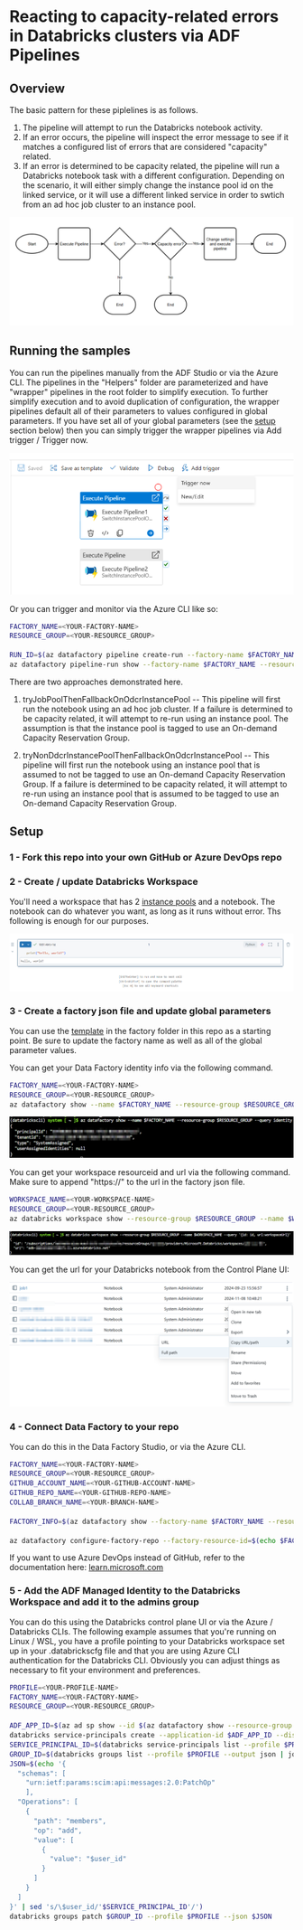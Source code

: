 # Reacting to capacity-related errors in Databricks clusters via ADF Pipelines

## Overview

The basic pattern for these piplelines is as follows.

1. The pipeline will attempt to run the Databricks notebook activity.
2. If an error occurs, the pipeline will inspect the error message to see if it matches a configured list of errors that are considered "capacity" related.
3. If an error is determined to be capacity related, the pipeline will run a Databricks notebook task with a different configuration. Depending on the scenario, it will either simply change the instance pool id on the linked service, or it will use a different linked service in order to swtich from an ad hoc job cluster to an instance pool.

![flowward](./docs/flowchart.png)

## Running the samples

You can run the pipelines manually from the ADF Studio or via the Azure CLI. The pipelines in the "Helpers" folder are parameterized and have "wrapper" pipelines in the root folder to simplify execution. To further simplify execution and to avoid duplication of configuration, the wrapper pipelines default all of their parameters to values configured in global parameters. If you have set all of your global parameters (see the [setup](#setup) section below) then you can simply trigger the wrapper pipelines via Add trigger / Trigger now.

![trigger](./docs/trigger.png)

Or you can trigger and monitor via the Azure CLI like so:

```bash
FACTORY_NAME=<YOUR-FACTORY-NAME>
RESOURCE_GROUP=<YOUR-RESOURCE_GROUP>

RUN_ID=$(az datafactory pipeline create-run --factory-name $FACTORY_NAME --resource-group $RESOURCE_GROUP --pipeline-name pipeline1 | jq -r .runId)
az datafactory pipeline-run show --factory-name $FACTORY_NAME --resource-group $RESOURCE_GROUP --run-id $RUN_ID
```

There are two approaches demonstrated here.

1. tryJobPoolThenFallbackOnOdcrInstancePool -- This pipeline will first run the notebook using an ad hoc job cluster. If a failure is determined to be capacity related, it will attempt to re-run using an instance pool. The assumption is that the instance pool is tagged to use an On-demand Capacity Reservation Group.

2. tryNonDdcrInstancePoolThenFallbackOnOdcrInstancePool -- This pipeline will first run the notebook using an instance pool that is assumed to not be tagged to use an On-demand Capacity Reservation Group. If a failure is determined to be capacity related, it will attempt to re-run using an instance pool that is assumed to be tagged to use an On-demand Capacity Reservation Group.

## Setup

### 1 - Fork this repo into your own GitHub or Azure DevOps repo

### 2 - Create / update Databricks Workspace

You'll need a workspace that has 2 [instance pools](https://learn.microsoft.com/en-us/azure/databricks/compute/pool-index) and a notebook. The notebook can do whatever you want, as long as it runs without error. Ths following is enough for our purposes.

![databricks notebook](./docs/databricks-notebook.png)

### 3 - Create a factory json file and update global parameters

You can use the [template](./factory/factory.json) in the factory folder in this repo as a starting point. Be sure to update the factory name as well as all of the global parameter values.

You can get your Data Factory identity info via the following command.

```bash
FACTORY_NAME=<YOUR-FACTORY-NAME>
RESOURCE_GROUP=<YOUR-RESOURCE_GROUP>
az datafactory show --name $FACTORY_NAME --resource-group $RESOURCE_GROUP --query identity
```

![az datafactory show](./docs/datafactory-show-identity.png)

You can get your workspace resourceid and url via the following command. Make sure to append "https://" to the url in the factory json file.

```bash
WORKSPACE_NAME=<YOUR-WORKSPACE-NAME>
RESOURCE_GROUP=<YOUR-RESOURCE_GROUP>
az databricks workspace show --resource-group $RESOURCE_GROUP --name $WORKSPACE_NAME --query '{id: id, url:workspaceUrl}'
```

![az databricks worskpace show](./docs/databricks-workspace-show.png)

You can get the url for your Databricks notebook from the Control Plane UI:

![notebook url](./docs/databricks-notebook-url.png)

### 4 - Connect Data Factory to your repo

You can do this in the Data Factory Studio, or via the Azure CLI.

```bash
FACTORY_NAME=<YOUR-FACTORY-NAME>
RESOURCE_GROUP=<YOUR-RESOURCE_GROUP>
GITHUB_ACCOUNT_NAME=<YOUR-GITHUB-ACCOUNT-NAME>
GITHUB_REPO_NAME=<YOUR-GITHUB-REPO-NAME>
COLLAB_BRANCH_NAME=<YOUR-BRANCH-NAME>

FACTORY_INFO=$(az datafactory show --factory-name $FACTORY_NAME --resource-group=$RESOURCE_GROUP)

az datafactory configure-factory-repo --factory-resource-id=$(echo $FACTORY_INFO | jq -r .id) --location $(echo $FACTORY_INFO | jq -r .location) --factory-git-hub-configuration  account-name=$GITHUB_ACCOUNT_NAME repository-name=$GITHUB_REPO_NAME collaboration-branch=$COLLAB_BRANCH_NAME root-folder=/
```

If you want to use Azure DevOps instead of GitHub, refer to the documentation here: [learn.microsoft.com](https://learn.microsoft.com/en-us/cli/azure/datafactory?view=azure-cli-latest#az-datafactory-configure-factory-repo)

### 5 - Add the ADF Managed Identity to the Databricks Workspace and add it to the admins group

You can do this using the Databricks control plane UI or via the Azure / Databricks CLIs. The following example assumes that you're running on Linux / WSL, you have a profile pointing to your Databricks workspace set up in your .databrickscfg file and that you are using Azure CLI authentication for the Databricks CLI. Obviously you can adjust things as necessary to fit your environment and preferences.

```bash
PROFILE=<YOUR-PROFILE-NAME>
FACTORY_NAME=<YOUR-FACTORY-NAME>
RESOURCE_GROUP=<YOUR-RESOURCE_GROUP>

ADF_APP_ID=$(az ad sp show --id $(az datafactory show --resource-group $RESOURCE_GROUP --factory-name $FACTORY_NAME | jq -r .identity.principalId) --query appId --output tsv)
databricks service-principals create --application-id $ADF_APP_ID --display-name $FACTORY_NAME --profile $PROFILE
SERVICE_PRINCIPAL_ID=$(databricks service-principals list --profile $PROFILE --output json | jq --arg jq_var "$FACTORY_NAME" -r '.[] | select(.displayName == $jq_var) | .id')
GROUP_ID=$(databricks groups list --profile $PROFILE --output json | jq -r '.[] | select(.displayName == "admins") | .id')
JSON=$(echo '{
  "schemas": [
    "urn:ietf:params:scim:api:messages:2.0:PatchOp"
    ],
  "Operations": [
    {
      "path": "members",
      "op": "add",
      "value": [
        {
          "value": "$user_id"
        }
      ]
    }
  ]
}' | sed 's/\$user_id/'$SERVICE_PRINCIPAL_ID'/')
databricks groups patch $GROUP_ID --profile $PROFILE --json $JSON
```
